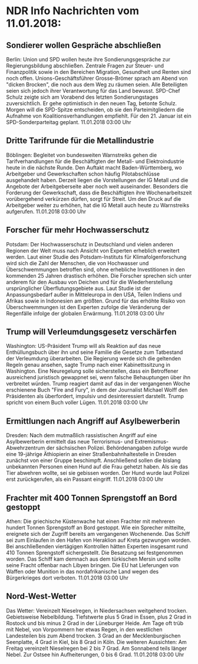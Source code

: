 # NDR Info Nachrichten vom 11.01.2018:


## Sondierer wollen Gespräche abschließen
Berlin: Union und SPD wollen heute ihre Sondierungsgespräche zur Regierungsbildung abschließen. Zentrale Fragen zur Steuer- und Finanzpolitik sowie in den Bereichen Migration, Gesundheit und Renten sind noch offen. Unions-Geschäftsführer Grosse-Brömer sprach am Abend von "dicken Brocken", die noch aus dem Weg zu räumen seien. Alle Beteiligten seien sich jedoch ihrer Verantwortung für das Land bewusst. SPD-Chef Schulz zeigte sich am Vorabend des letzten Sondierungstages zuversichtlich. Er gehe optimistisch in den neuen Tag, betonte Schulz. Morgen will die SPD-Spitze entscheiden, ob sie den Parteimitgliedern die Aufnahme von Koalitionsverhandlungen empfiehlt. Für den 21. Januar ist ein SPD-Sonderparteitag geplant. 11.01.2018 03:00 Uhr 

## Dritte Tarifrunde für die Metallindustrie
Böblingen:		Begleitet von bundesweiten Warnstreiks gehen die Tarifverhandlungen für die Beschäftigten der Metall- und Elektroindustrie heute in die nächste Runde. Den Auftakt macht Baden-Württemberg, wo Arbeitgeber und Gewerkschaften schon häufig Pilotabschlüsse ausgehandelt haben. Derzeit liegen die Vorstellungen der IG Metall und die Angebote der Arbeitgeberseite aber noch weit auseinander. Besonders die Forderung der Gewerkschaft, dass die Beschäftigten ihre Wochenarbeitszeit vorübergehend verkürzen dürfen, sorgt für Streit. Um den Druck auf die Arbeitgeber weiter zu erhöhen, hat die IG Metall auch heute zu Warnstreiks aufgerufen. 11.01.2018 03:00 Uhr 

## Forscher für mehr Hochwasserschutz
Potsdam: Der Hochwasserschutz in Deutschland und vielen anderen Regionen der Welt muss nach Ansicht von Experten erheblich erweitert werden. Laut einer Studie des Potsdam-Instituts für Klimafolgenforschung wird sich die Zahl der Menschen, die von Hochwasser und Überschwemmungen betroffen sind, ohne erhebliche Investitionen in den kommenden 25 Jahren drastisch erhöhen. Die Forscher sprechen sich unter anderem für den Ausbau von Deichen und für die Wiederherstellung ursprünglicher Überflutungsgebiete aus. Laut Studie ist der Anpassungsbedarf außer in Mitteleuropa in den USA, Teilen Indiens und Afrikas sowie in Indonesien am größten. Grund für das erhöhte Risiko von Überschwemmungen ist den Experten zufolge die Veränderung der Regenfälle infolge der globalen Erwärmung. 11.01.2018 03:00 Uhr 

## Trump will Verleumdungsgesetz verschärfen
Washington: US-Präsident Trump will als Reaktion auf das neue Enthüllungsbuch über ihn und seine Familie die Gesetze zum Tatbestand der Verleumdung überarbeiten. Die Regierung werde sich die geltenden Regeln genau ansehen, sagte Trump nach einer Kabinettssitzung in Washington. Eine Neuregelung solle sicherstellen, dass ein Betroffener ausreichend juristisch gewappnet sei, wenn falsche Behauptungen über ihn verbreitet würden. Trump reagiert damit auf das in der vergangenen Woche erschienene Buch "Fire and Fury", in dem der Journalist Michael Wolff den Präsidenten als überfordert, impulsiv und desinteressiert darstellt. Trump spricht von einem Buch voller Lügen. 11.01.2018 03:00 Uhr 

## Ermittlungen nach Angriff auf Asylbewerberin
Dresden: Nach dem mutmaßlich rassistischen Angriff auf eine Asylbewerberin ermittelt das neue Terrorismus- und Extremismus-Abwehrzentrum der sächsischen Polizei. Behördenangaben zufolge wurde eine 19-jährige Äthiopierin an einer Straßenbahnhaltestelle in Dresden zunächst von einer Gruppe beschimpft. Anschließend sollen die bislang unbekannten Personen einen Hund auf die Frau gehetzt haben. Als sie das Tier abwehren wollte, sei sie gebissen worden. Der Hund wurde laut Polizei erst zurückgerufen, als ein Passant eingriff. 11.01.2018 03:00 Uhr 

## Frachter mit 400 Tonnen Sprengstoff an Bord gestoppt
Athen: Die griechische Küstenwache hat einen Frachter mit mehreren hundert Tonnen Sprengstoff an Bord gestoppt. Wie ein Sprecher mitteilte, ereignete sich der Zugriff bereits am vergangenen Wochenende. Das Schiff sei zum Einlaufen in den Hafen von Heraklion auf Kreta gezwungen worden. Bei anschließenden viertägigen Kontrollen hätten Experten insgesamt rund 410 Tonnen Sprengstoff sichergestellt. Die Besatzung sei festgenommen worden. Das Schiff kam demnach aus dem türkischen Mersin und sollte seine Fracht offenbar nach Libyen bringen. Die EU hat Lieferungen von Waffen oder Munition in das nordafrikanische Land wegen des Bürgerkrieges dort verboten. 11.01.2018 03:00 Uhr 

## Nord-West-Wetter
Das Wetter: Vereinzelt Nieselregen, in Niedersachsen weitgehend trocken. Gebietsweise Nebelbildung. Tiefstwerte plus 5 Grad in Essen, plus 2 Grad in Rostock und bis minus 2 Grad in der Lüneburger Heide. Am Tage oft trüb mit Nebel, von Vorpommern her etwas Regen, in den westlichen Landesteilen bis zum Abend trocken. 3 Grad an der Mecklenburgischen Seenplatte, 4 Grad in Kiel, bis 8 Grad in Köln. Die weiteren Aussichten: Am Freitag vereinzelt Nieselregen bei 2 bis 7 Grad. Am Sonnabend teils länger Nebel. Zur Ostsee hin Aufheiterungen, 0 bis 6 Grad. 11.01.2018 03:00 Uhr 
